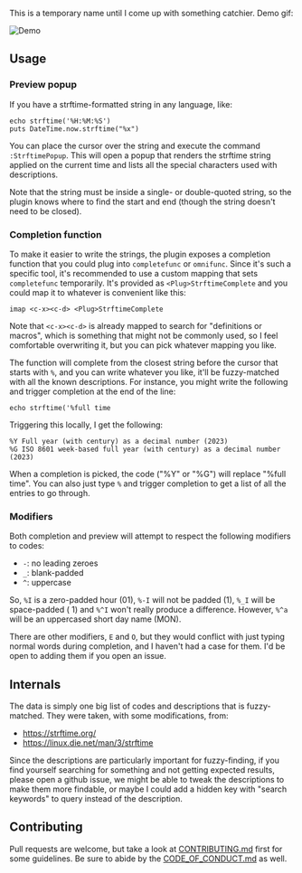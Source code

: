 This is a temporary name until I come up with something catchier. Demo gif:

![Demo](http://i.andrewradev.com/16c7b7ef3f031844391043080b0fe1a5.gif)

## Usage

### Preview popup

If you have a strftime-formatted string in any language, like:

```
echo strftime('%H:%M:%S')
puts DateTime.now.strftime("%x")
```

You can place the cursor over the string and execute the command `:StrftimePopup`. This will open a popup that renders the strftime string applied on the current time and lists all the special characters used with descriptions.

Note that the string must be inside a single- or double-quoted string, so the plugin knows where to find the start and end (though the string doesn't need to be closed).

### Completion function

To make it easier to write the strings, the plugin exposes a completion function that you could plug into `completefunc` or `omnifunc`. Since it's such a specific tool, it's recommended to use a custom mapping that sets `completefunc` temporarily. It's provided as `<Plug>StrftimeComplete` and you could map it to whatever is convenient like this:

``` vim
imap <c-x><c-d> <Plug>StrftimeComplete
```

Note that `<c-x><c-d>` is already mapped to search for "definitions or macros", which is something that might not be commonly used, so I feel comfortable overwriting it, but you can pick whatever mapping you like.

The function will complete from the closest string before the cursor that starts with `%`, and you can write whatever you like, it'll be fuzzy-matched with all the known descriptions. For instance, you might write the following and trigger completion at the end of the line:

``` vim
echo strftime('%full time
```

Triggering this locally, I get the following:

```
%Y Full year (with century) as a decimal number (2023)
%G ISO 8601 week-based full year (with century) as a decimal number (2023)
```

When a completion is picked, the code ("%Y" or "%G") will replace "%full time". You can also just type `%` and trigger completion to get a list of all the entries to go through.

### Modifiers

Both completion and preview will attempt to respect the following modifiers to codes:

* `-`: no leading zeroes
* `_`: blank-padded
* `^`: uppercase

So, `%I` is a zero-padded hour (01), `%-I` will not be padded (1), `%_I` will be space-padded ( 1) and `%^I` won't really produce a difference. However, `%^a` will be an uppercased short day name (MON).

There are other modifiers, `E` and `O`, but they would conflict with just typing normal words during completion, and I haven't had a case for them. I'd be open to adding them if you open an issue.

## Internals

The data is simply one big list of codes and descriptions that is fuzzy-matched. They were taken, with some modifications, from:

- <https://strftime.org/>
- <https://linux.die.net/man/3/strftime>

Since the descriptions are particularly important for fuzzy-finding, if you find yourself searching for something and not getting expected results, please open a github issue, we might be able to tweak the descriptions to make them more findable, or maybe I could add a hidden key with "search keywords" to query instead of the description.

## Contributing

Pull requests are welcome, but take a look at [CONTRIBUTING.md](https://github.com/AndrewRadev/strftime.vim/blob/main/CONTRIBUTING.md) first for some guidelines. Be sure to abide by the [CODE_OF_CONDUCT.md](https://github.com/AndrewRadev/strftime.vim/blob/master/CODE_OF_CONDUCT.md) as well.
